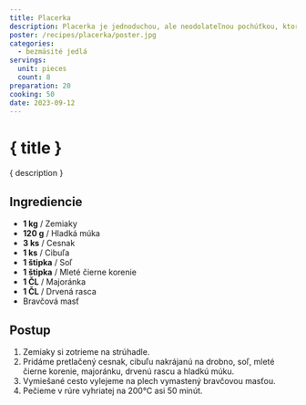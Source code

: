 ```yaml
---
title: Placerka
description: Placerka je jednoduchou, ale neodolateľnou pochúťkou, ktorá vás dokáže kedykoľvek potešiť.
poster: /recipes/placerka/poster.jpg
categories:
  - bezmäsité jedlá
servings:
  unit: pieces
  count: 8
preparation: 20
cooking: 50
date: 2023-09-12
---
```


# { title }

{ description }

## Ingrediencie

- **1 kg** / Zemiaky
- **120 g** / Hladká múka
- **3 ks** / Cesnak
- **1 ks** / Cibuľa
- **1 štipka** / Soľ
- **1 štipka** / Mleté čierne korenie
- **1 ČL** / Majoránka
- **1 ČL** / Drvená rasca
- Bravčová masť

## Postup

1. Zemiaky si zotrieme na strúhadle.
2. Pridáme pretlačený cesnak, cibuľu nakrájanú na drobno, soľ, mleté čierne korenie, majoránku, drvenú rascu a hladkú múku.
3. Vymiešané cesto vylejeme na plech vymastený bravčovou masťou.
4. Pečieme v rúre vyhriatej na 200°C asi 50 minút.
